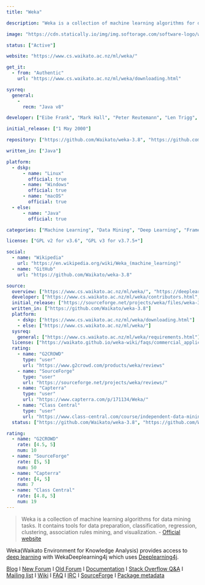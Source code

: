 ```yaml
---
title: "Weka"

description: "Weka is a collection of machine learning algorithms for data mining tasks"

image: "https://cdn.statically.io/img/img.softorage.com/software-logo/weka.png?h=64"

status: ["Active"]

website: "https://www.cs.waikato.ac.nz/ml/weka/"

get_it:
  - from: "Authentic"
    url: "https://www.cs.waikato.ac.nz/ml/weka/downloading.html"

sysreq:
  general:
    -
      recm: "Java v8"

developer: ["Eibe Frank", "Mark Hall", "Peter Reutemann", "Len Trigg", "University of Waikato"]

initial_release: ["1 May 2000"]

repository: ["https://github.com/Waikato/weka-3.8", "https://github.com/Waikato/weka-trunk"]

written_in: ["Java"]

platform:
  - dskp:
      - name: "Linux"
        official: true
      - name: "Windows"
        official: true
      - name: "macOS"
        official: true
  - else:
      - name: "Java"
        official: true

categories: ["Machine Learning", "Data Mining", "Deep Learning", "Framework"]

license: ["GPL v2 for v3.6", "GPL v3 for v3.7.5+"]

social:
  - name: "Wikipedia"
    url: "https://en.wikipedia.org/wiki/Weka_(machine_learning)"
  - name: "GitHub"
    url: "https://github.com/Waikato/weka-3.8"

source:
  overview: ["https://www.cs.waikato.ac.nz/ml/weka/", "https://deeplearning.cms.waikato.ac.nz/", "http://weka.sourceforge.net/packageMetaData/"]
  developer: ["https://www.cs.waikato.ac.nz/ml/weka/contributors.html", "https://en.wikipedia.org/w/index.php?title=Weka_(machine_learning)&oldid=876544934"]
  initial_release: ["https://sourceforge.net/projects/weka/files/weka-3-0/3.0.1/"]
  written_in: ["https://github.com/Waikato/weka-3.8"]
  platform:
    - dskp: ["https://www.cs.waikato.ac.nz/ml/weka/downloading.html"]
    - else: ["https://www.cs.waikato.ac.nz/ml/weka/"]
  sysreq:
    general: ["https://www.cs.waikato.ac.nz/ml/weka/requirements.html"]
  license: ["https://waikato.github.io/weka-wiki/faqs/commercial_applications/"]
  rating:
    - name: "G2CROWD"
      type: "user"
      url: "https://www.g2crowd.com/products/weka/reviews"
    - name: "SourceForge"
      type: "user"
      url: "https://sourceforge.net/projects/weka/reviews/"
    - name: "Capterra"
      type: "user"
      url: "https://www.capterra.com/p/171134/Weka/"
    - name: "Class Central"
      type: "user"
      url: "https://www.class-central.com/course/independent-data-mining-with-weka-1152#reviews"
  status: ["https://github.com/Waikato/weka-3.8", "https://github.com/Waikato/weka-trunk", "https://waikato.github.io/weka-blog/"]

rating:
  - name: "G2CROWD"
    rate: [4.5, 5]
    num: 10
  - name: "SourceForge"
    rate: [5, 5]
    num: 50
  - name: "Capterra"
    rate: [4, 5]
    num: 7
  - name: "Class Central"
    rate: [4.8, 5]
    num: 19
---
```

  > Weka is a collection of machine learning algorithms for data mining tasks. It contains tools for data preparation, classification, regression, clustering, association rules mining, and visualization. \- [Official website](https://www.cs.waikato.ac.nz/ml/weka/)
  
  Weka(Waikato Environment for Knowledge Analysis) provides access to [deep learning](/categories/deep-learning) with WekaDeeplearning4j which uses [Deeplearning4j](/software/eclipse-deeplearning4j/).
  
  [Blog](https://waikato.github.io/weka-blog/)  I  [New Forum](https://community.hitachivantara.com/community/products-and-solutions/pentaho/ml-data-mining)  I  [Old Forum](https://forums.pentaho.com/forums/81-Pentaho-Data-Mining-WEKA/)  I  [Documentation](https://www.cs.waikato.ac.nz/ml/weka/documentation.html)  I  [Stack Overflow Q&A](https://stackoverflow.com/questions/tagged/weka)  I  [Mailing list](https://waikato.github.io/weka-wiki/mailing_list/)  I  [Wiki](https://waikato.github.io/weka-wiki/)  I  [FAQ](https://waikato.github.io/weka-wiki/faq/)  I  [IRC](https://webchat.freenode.net/?channels=weka)  I  [SourceForge](https://sourceforge.net/projects/weka/)  I  [Package metadata](http://weka.sourceforge.net/packageMetaData/)


